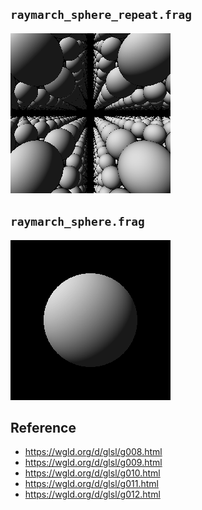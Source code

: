
## `raymarch_sphere_repeat.frag`

<img src="img/raymarch_sphere_repeat.gif" width="256">


## `raymarch_sphere.frag`

<img src="img/raymarch_sphere.gif" width="256">


## Reference

- https://wgld.org/d/glsl/g008.html
- https://wgld.org/d/glsl/g009.html
- https://wgld.org/d/glsl/g010.html
- https://wgld.org/d/glsl/g011.html
- https://wgld.org/d/glsl/g012.html
